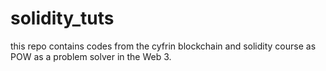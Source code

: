 # solidity_tuts
this repo contains codes from the cyfrin blockchain and solidity course as POW as a problem solver in the Web 3.
